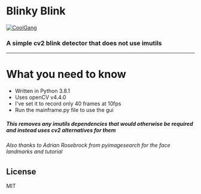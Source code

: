 # Blinky Blink

[![CoolGang](http://www.clker.com/cliparts/2/9/8/1/12918715041901215158Code%20Geass%20Symbol.svg.med.png)](https://github.com/concernedbow11/blinkyblink)

### A simple cv2 blink detector that does not use imutils

------
# What you need to know

* Written in Python 3.8.1
* Uses openCV v4.4.0
* I've set it to record only 40 frames at 10fps
* Run the mainframe.py file to use the gui

##### This removes any imutils dependencies that would otherwise be required and instead uses cv2 alternatives for them

######  Also thanks to Adrian Rosebrock from pyimagesearch for the face landmarks and tutorial

License
----

MIT

